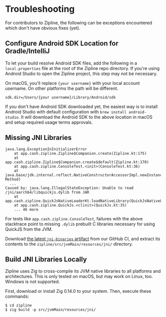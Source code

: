 # Troubleshooting

For contributors to Zipline, the following can be exceptions encountered which don't have obvious fixes (yet).

## Configure Android SDK Location for Gradle/IntelliJ

To let your build resolve Android SDK files, add the following in a `local.properties` file at the root of the Zipline repo directory. If you're using Android Studio to open the Zipline project, this step may not be necessary.

On macOS, you'll replace `{your username}` with your local account username. On other platforms the path will be different.

```
sdk.dir=/Users/{your username}/Library/Android/sdk
```

If you don't have Android SDK downloaded yet, the easiest way is to install Android Studio with default configuration with `brew install android-studio`. It will download the Android SDK to the above location in macOS and setup required usage terms approvals.

## Missing JNI Libraries

```
java.lang.ExceptionInInitializerError
	at app.cash.zipline.Zipline$Companion.create(Zipline.kt:175)
	at app.cash.zipline.Zipline$Companion.create$default(Zipline.kt:170)
	at app.cash.zipline.ConsoleTest.<init>(ConsoleTest.kt:36)
	at java.base/jdk.internal.reflect.NativeConstructorAccessorImpl.newInstance0(Native Method)
  ...
Caused by: java.lang.IllegalStateException: Unable to read /jni/aarch64/libquickjs.dylib from JAR
	at app.cash.zipline.QuickJsNativeLoaderKt.loadNativeLibrary(QuickJsNativeLoader.kt:36)
	at app.cash.zipline.QuickJs.<clinit>(QuickJs.kt:35)
	... 46 more
```

For tests like `app.cash.zipline.ConsoleTest`, failures with the above stacktrace point to missing `.dylib` prebuilt C libraries necessary for using QuickJS from the JVM.

Download [the latest `jni-binaries` artifact](https://nightly.link/cashapp/zipline/workflows/build.yaml/trunk/jni-binaries.zip) from our GitHub CI, and extract its contents to the `zipline/src/jvmMain/resources/jni/` directory.

## Build JNI Libraries Locally

Zipline uses Zig to cross-compile its JVM native libraries to all platforms and architectures.
This is only tested on macOS, but may work on Linux, too. Windows is not supported.

First, download or install Zig 0.14.0 to your system.
Then, execute these commands:

```
$ cd zipline
$ zig build -p src/jvmMain/resources/jni/
```
